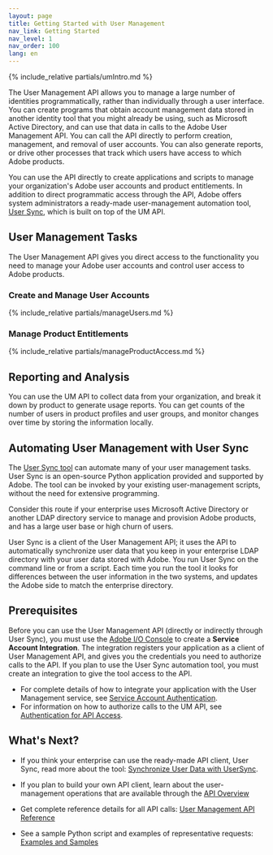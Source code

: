 ```yaml
---
layout: page
title: Getting Started with User Management
nav_link: Getting Started
nav_level: 1
nav_order: 100
lang: en
---
```


{% include_relative partials/umIntro.md %}

The User Management API allows you to manage a large number of identities programmatically, rather than individually through a user interface. You can create programs that obtain account management data stored in another identity tool that you might already be using, such as Microsoft Active Directory, and can use that data in calls to the Adobe User Management API. You can call the API directly to perform creation, management, and removal of user accounts. You can also generate reports, or drive other processes that track which users have access to which Adobe products.

You can use the API directly to create applications and scripts to manage your organization's Adobe user accounts and product entitlements. In addition to direct programmatic access through the API, Adobe offers system administrators a ready-made user-management automation tool, [User Sync](#usersync), which is built on top of the UM API.


## User Management Tasks

The User Management API gives you direct access to the functionality you need to manage your Adobe user accounts and control user access to Adobe products.


### Create and Manage User Accounts

{% include_relative partials/manageUsers.md %}

### Manage Product Entitlements

{% include_relative partials/manageProductAccess.md %}

## Reporting and Analysis

You can use the UM API to collect data from your organization, and break it down by product to generate usage reports. You can get counts of the number of users in product profiles and user groups, and monitor changes over time by storing the information locally.

## <a name="usersync" class="api-ref-subtitle">Automating User Management with User Sync</a>

The [User Sync tool](https://adobe-apiplatform.github.io/user-sync.py/) can automate many of your user management tasks. User Sync is an open-source Python application provided and supported by Adobe. The tool can be invoked by your existing user-management scripts, without the need for extensive programming.

Consider this route if your enterprise uses Microsoft Active Directory or another LDAP directory service to manage and provision Adobe products, and has a large user base or high churn of users. 

User Sync is a client of the User Management API; it uses the API to automatically synchronize user data that you keep in your enterprise LDAP directory with your user data stored with Adobe. You run User Sync on the command line or from a script. Each time you run the tool it looks for differences between the user information in the two systems, and updates the Adobe side to match the enterprise directory.

## <a name="prereq" class="api-ref-subtitle">Prerequisites</a>

Before you can use the User Management API (directly or indirectly through User Sync), you must use the [Adobe I/O Console](https://console.adobe.io/) to create a **Service Account Integration**. The integration registers your application as a client of User Management API, and gives you the credentials you need to authorize calls to the API. If you plan to use the User Sync automation tool, you must create an integration to give the tool access to the API.

* For complete details of how to integrate your application with the User Management service, see [Service Account Authentication](https://www.adobe.io/authentication/auth-methods.html#!AdobeDocs/adobeio-auth/master/JWT/JWT.md).
* For information on how to authorize calls to the UM API, see [Authentication for API Access](UM_Authentication).

## What's Next?

* If you think your enterprise can use the ready-made API client, User Sync, read more about the tool: [Synchronize User Data with UserSync](https://adobe-apiplatform.github.io/user-sync.py/).

* If you plan to build your own API client, learn about the user-management operations that are available through the [API Overview](API_introduction.md)
* Get complete reference details for all API calls: [User Management API Reference](RefOverview.md)
* See a sample Python script and examples of representative requests: [Examples and Samples](samples/index.md)

